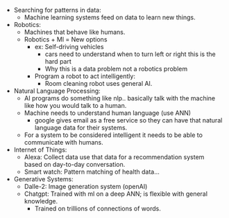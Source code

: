 - Searching for patterns in data:
	- Machine learning systems feed on data to learn new things.
- Robotics:
	- Machines that behave like humans.
	- Robotics + Ml = New options 
		- ex: Self-driving vehicles 
			- cars need to understand when to turn left or right this is the hard part
			- Why this is a data problem not a robotics problem
		- Program a robot to act intelligently:
			- Room cleaning robot uses general AI.
- Natural Language Processing:
	- AI programs do something like nlp.. basically talk with the machine like how you would talk to a human.
	- Machine needs to understand human language (use ANN)
		- google gives email as a free service so they can have that natural language data for their systems.
	- For a system to be considered intelligent it needs to be able to communicate with humans.
- Internet of Things:
	- Alexa: Collect data use that data for a recommendation system based on day-to-day conversation.
	- Smart watch: Pattern matching of health data... 
- Generative Systems:
	- Dalle-2: Image generation system (openAI)
	- Chatgpt: Trained with ml on a deep ANN; is flexible with general knowledge.
		- Trained on trillions of connections of words.